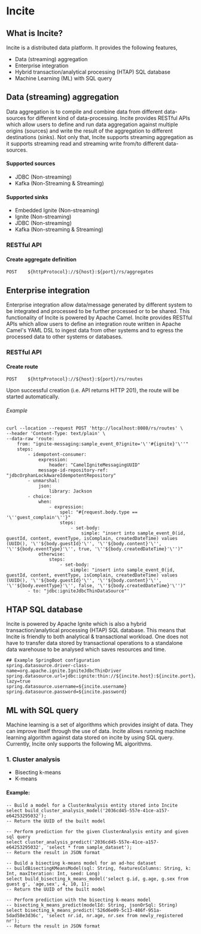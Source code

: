 # Incite

## What is Incite?
Incite is a distributed data platform. It provides the following features,

* Data (streaming) aggregation
* Enterprise integration 
* Hybrid transaction/analytical processing (HTAP) SQL database
* Machine Learning (ML) with SQL query

## Data (streaming) aggregation
Data aggregation is to compile and combine data from different data-sources for different kind of data-processing. 
Incite provides RESTful APIs which allow users to define and run data aggregation against multiple origins (sources) 
and write the result of the aggregation to different destinations (sinks). Not only that, Incite supports streaming 
aggregation as it supports streaming read and streaming write from/to different data-sources.

#### Supported sources
* JDBC (Non-streaming)
* Kafka (Non-Streaming & Streaming)

#### Supported sinks
* Embedded Ignite (Non-streaming)
* Ignite (Non-streaming)
* JDBC (Non-streaming)
* Kafka (Non-streaming & Streaming)

### RESTful API

#### Create aggregate definition

```text
POST    ${httpProtocol}://${host}:${port}/rs/aggregates
```

## Enterprise integration
Enterprise integration allow data/message generated by different system to be integrated and processed to be further 
processed or to be shared. This functionality of Incite is powered by Apache Camel. Incite provides RESTful APIs which 
allow users to define an integration route written in Apache Camel's YAML DSL to ingest data from other systems and to 
egress the processed data to other systems or databases. 

### RESTful API

#### Create route

```text
POST    ${httpProtocol}://${host}:${port}/rs/routes
```

Upon successful creation (i.e. API returns HTTP 201), the route will be started automatically.

###### Example
```text
curl --location --request POST 'http://localhost:8080/rs/routes' \
--header 'Content-Type: text/plain' \
--data-raw 'route:
    from: "ignite-messaging:sample_event_0?ignite='\''#{ignite}'\''"
    steps:
        - idempotent-consumer:
            expression: 
                header: "CamelIgniteMessagingUUID"
            message-id-repository-ref: "jdbcOrphanLockAwareIdempotentRepository"
        - unmarshal:
            json:
                library: Jackson
        - choice:
            when: 
                - expression:
                    spel: "#{request.body.type == '\''guest_complain'\''}"
                    steps:
                        - set-body:
                            simple: "insert into sample_event_0(id, guestId, content, eventType, isComplain, createdDateTime) values (UUID(), '\''${body.guestId}'\'', '\''${body.content}'\'', '\''${body.eventType}'\'', true, '\''${body.createdDateTime}'\'')"
            otherwise:
                steps:
                    - set-body:
                        simple: "insert into sample_event_0(id, guestId, content, eventType, isComplain, createdDateTime) values (UUID(), '\''${body.guestId}'\'', '\''${body.content}'\'', '\''${body.eventType}'\'', false, '\''${body.createdDateTime}'\'')"
        - to: "jdbc:igniteJdbcThinDataSource"'
```

## HTAP SQL database
Incite is powered by Apache Ignite which is also a hybrid transaction/analytical processing (HTAP) SQL database. 
This means that Incite is friendly to both analytical & transactional workload. One does not have to transfer data 
stored by transactional operations to a standalone data warehouse to be analysed which saves resources and time.

```properties
## Example SpringBoot configuration
spring.datasource.driver-class-name=org.apache.ignite.IgniteJdbcThinDriver
spring.datasource.url=jdbc:ignite:thin://${incite.host}:${incite.port}/incite?lazy=true
spring.datasource.username=${incite.username}
spring.datasource.password=${incite.password}
```

## ML with SQL query
Machine learning is a set of algorithms which provides insight of data. They can improve itself through the use of data.
Incite allows running machine learning algorithm against data stored on incite by using SQL query. Currently, Incite only
supports the following ML algorithms.

### 1. Cluster analysis
   * Bisecting k-means
   * K-means

#### Example:
```roomsql
-- Build a model for a ClusterAnalysis entity stored into Incite
select build_cluster_analysis_model('2036cd45-557e-41ce-a157-e64253295032');
-- Return the UUID of the built model

-- Perform prediction for the given ClusterAnalysis entity and given sql query
select cluster_analysis_predict('2036cd45-557e-41ce-a157-e64253295032', 'select * from sample_dataset');
-- Return the result in JSON format

-- Build a bisecting k-means model for an ad-hoc dataset 
-- buildBisectingKMeansModel(sql: String, featuresColumns: String, k: Int, maxIteration: Int, seed: Long)
select build_bisecting_k_means_model('select g.id, g.age, g.sex from guest g', 'age,sex', 4, 10, 1);
-- Return the UUID of the built model

-- Perform prediction with the bisecting k-means model
-- bisecting_k_means_predict(modelId: String, jsonOrSql: String)
select bisecting_k_means_predict('526d6e09-5c13-486f-951a-5dad58e3d36c', 'select nr.id, nr.age, nr.sex from newly_registered nr');
-- Return the result in JSON format
```